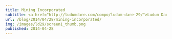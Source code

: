 ```yaml
---
title: Mining Incorporated
subtitle: <a href="http://ludumdare.com/compo/ludum-dare-29/">Ludum Dare 29</a>
url: /blog/2014/04/28/mining-incorporated/
img: /images/ld29/screen1_thumb.png
published: 2014-04-28
---
```


